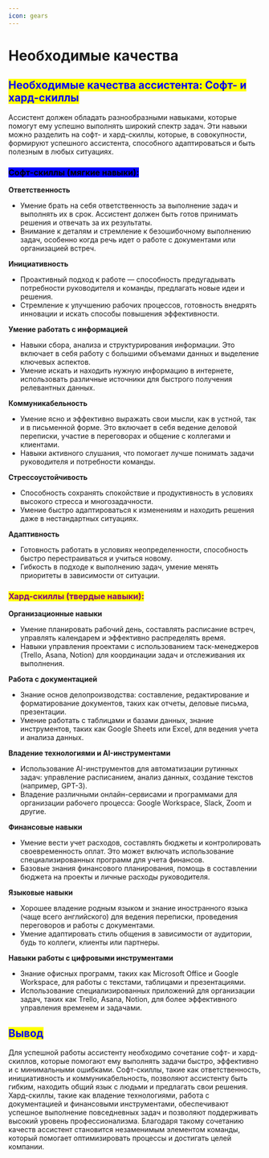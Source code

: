 ```yaml
---
icon: gears
---
```


# Необходимые качества

## <mark style="color:blue;">**Необходимые качества ассистента: Софт- и хард-скиллы**</mark>

Ассистент должен обладать разнообразными навыками, которые помогут ему успешно выполнять широкий спектр задач. Эти навыки можно разделить на софт- и хард-скиллы, которые, в совокупности, формируют успешного ассистента, способного адаптироваться и быть полезным в любых ситуациях.

### <mark style="background-color:blue;">**Софт-скиллы (мягкие навыки):**</mark>

**Ответственность**

* Умение брать на себя ответственность за выполнение задач и выполнять их в срок. Ассистент должен быть готов принимать решения и отвечать за их результаты.
* Внимание к деталям и стремление к безошибочному выполнению задач, особенно когда речь идет о работе с документами или организацией встреч.

**Инициативность**

* Проактивный подход к работе — способность предугадывать потребности руководителя и команды, предлагать новые идеи и решения.
* Стремление к улучшению рабочих процессов, готовность внедрять инновации и искать способы повышения эффективности.

**Умение работать с информацией**

* Навыки сбора, анализа и структурирования информации. Это включает в себя работу с большими объемами данных и выделение ключевых аспектов.
* Умение искать и находить нужную информацию в интернете, использовать различные источники для быстрого получения релевантных данных.

**Коммуникабельность**

* Умение ясно и эффективно выражать свои мысли, как в устной, так и в письменной форме. Это включает в себя ведение деловой переписки, участие в переговорах и общение с коллегами и клиентами.
* Навыки активного слушания, что помогает лучше понимать задачи руководителя и потребности команды.

**Стрессоустойчивость**

* Способность сохранять спокойствие и продуктивность в условиях высокого стресса и многозадачности.
* Умение быстро адаптироваться к изменениям и находить решения даже в нестандартных ситуациях.

**Адаптивность**

* Готовность работать в условиях неопределенности, способность быстро перестраиваться и учиться новому.
* Гибкость в подходе к выполнению задач, умение менять приоритеты в зависимости от ситуации.

### <mark style="color:purple;">**Хард-скиллы (твердые навыки):**</mark>

**Организационные навыки**

* Умение планировать рабочий день, составлять расписание встреч, управлять календарем и эффективно распределять время.
* Навыки управления проектами с использованием таск-менеджеров (Trello, Asana, Notion) для координации задач и отслеживания их выполнения.

**Работа с документацией**

* Знание основ делопроизводства: составление, редактирование и форматирование документов, таких как отчеты, деловые письма, презентации.
* Умение работать с таблицами и базами данных, знание инструментов, таких как Google Sheets или Excel, для ведения учета и анализа данных.

**Владение технологиями и AI-инструментами**

* Использование AI-инструментов для автоматизации рутинных задач: управление расписанием, анализ данных, создание текстов (например, GPT-3).
* Владение различными онлайн-сервисами и программами для организации рабочего процесса: Google Workspace, Slack, Zoom и другие.

**Финансовые навыки**

* Умение вести учет расходов, составлять бюджеты и контролировать своевременность оплат. Это может включать использование специализированных программ для учета финансов.
* Базовые знания финансового планирования, помощь в составлении бюджета на проекты и личные расходы руководителя.

**Языковые навыки**

* Хорошее владение родным языком и знание иностранного языка (чаще всего английского) для ведения переписки, проведения переговоров и работы с документами.
* Умение адаптировать стиль общения в зависимости от аудитории, будь то коллеги, клиенты или партнеры.

**Навыки работы с цифровыми инструментами**

* Знание офисных программ, таких как Microsoft Office и Google Workspace, для работы с текстами, таблицами и презентациями.
* Использование специализированных приложений для организации задач, таких как Trello, Asana, Notion, для более эффективного управления временем и задачами.

## <mark style="color:blue;">**Вывод**</mark>

Для успешной работы ассистенту необходимо сочетание софт- и хард-скиллов, которые помогают ему выполнять задачи быстро, эффективно и с минимальными ошибками. Софт-скиллы, такие как ответственность, инициативность и коммуникабельность, позволяют ассистенту быть гибким, находить общий язык с людьми и предлагать свои решения. Хард-скиллы, такие как владение технологиями, работа с документацией и финансовыми инструментами, обеспечивают успешное выполнение повседневных задач и позволяют поддерживать высокий уровень профессионализма. Благодаря такому сочетанию качеств ассистент становится незаменимым элементом команды, который помогает оптимизировать процессы и достигать целей компании.
